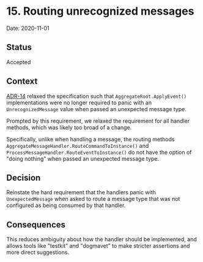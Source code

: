 # 15. Routing unrecognized messages

Date: 2020-11-01

## Status

Accepted

## Context

[ADR-14](0014-apply-historical-events-to-aggregates.md) relaxed the
specification such that `AggregateRoot.ApplyEvent()` implementations were no
longer required to panic with an `UnrecognizedMessage` value when passed an
unexpected message type.

Prompted by this requirement, we relaxed the requirement for all handler
methods, which was likely too broad of a change.

Specifically, unlike when handling a message, the routing methods
`AggregateMessageHandler.RouteCommandToInstance()` and
`ProcessMessageHandler.RouteEventToInstance()` do not have the option of "doing
nothing" when passed an unexpected message type.

## Decision

Reinstate the hard requirement that the handlers panic with
`UnexpectedMessage` when asked to route a message type that was not configured
as being consumed by that handler.

## Consequences

This reduces ambiguity about how the handler should be implemented, and allows
tools like "testkit" and "dogmavet" to make stricter assertions and more direct
suggestions.
